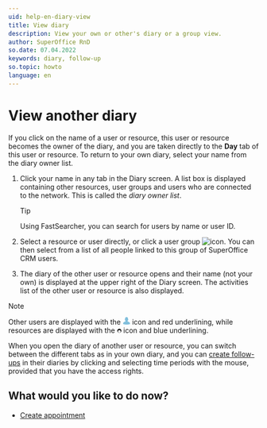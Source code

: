 ```yaml
---
uid: help-en-diary-view
title: View diary
description: View your own or other's diary or a group view.
author: SuperOffice RnD
so.date: 07.04.2022
keywords: diary, follow-up
so.topic: howto
language: en
---
```


# View another diary

If you click on the name of a user or resource, this user or resource becomes the owner of the diary, and you are taken directly to the **Day** tab of this user or resource. To return to your own diary, select your name from the diary owner list.

1. Click your name in any tab in the Diary screen. A list box is displayed containing other resources, user groups and users who are connected to the network. This is called the *diary owner list*.

    > [!TIP]
    > Using FastSearcher, you can search for users by name or user ID.

2. Select a resource or user directly, or click a user group ![icon][img1]. You can then select from a list of all people linked to this group of SuperOffice CRM users.

3. The diary of the other user or resource opens and their name (not your own) is displayed at the upper right of the Diary screen. The activities list of the other user or resource is also displayed.

> [!NOTE]
> Other users are displayed with the ![icon][img2] icon and red underlining, while resources are displayed with the ![icon][img3] icon and blue underlining.

When you open the diary of another user or resource, you can switch between the different tabs as in your own diary, and you can [create follow-ups][2] in their diaries by clicking and selecting time periods with the mouse, provided that you have the access rights.

## What would you like to do now?

* [Create appointment][2]

<!-- Referenced links -->
[2]: create-follow-up.md

<!-- Referenced images -->
[img1]: ../../../../common/icons/menu-arrow.png
[img2]: ../../../media/icons/diary-owner-person.png
[img3]: ../../../media/icons/diary-owner-resource.png
